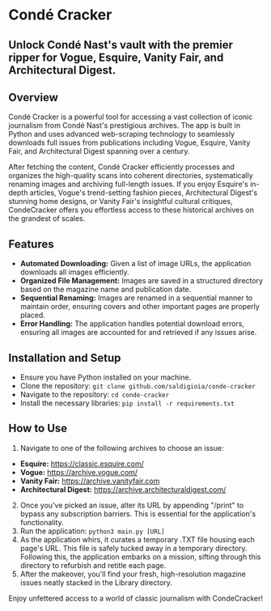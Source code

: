 # Condé Cracker
## Unlock Condé Nast's vault with the premier ripper for Vogue, Esquire, Vanity Fair, and Architectural Digest.

## Overview
Condé Cracker is a powerful tool for accessing a vast collection of iconic journalism from Condé Nast's prestigious archives. The app is built in Python and uses advanced web-scraping technology to seamlessly downloads full issues from publications including Vogue, Esquire, Vanity Fair, and Architectural Digest spanning over a century. 

After fetching the content, Condé Cracker efficiently processes and organizes the high-quality scans into coherent directories, systematically renaming images and archiving full-length issues. If you enjoy Esquire's in-depth articles, Vogue's trend-setting fashion pieces, Architectural Digest's stunning home designs, or Vanity Fair's insightful cultural critiques, CondeCracker offers you effortless access to these historical archives on the grandest of scales.

## Features
- **Automated Downloading:** Given a list of image URLs, the application downloads all images efficiently.
- **Organized File Management:** Images are saved in a structured directory based on the magazine name and publication date.
- **Sequential Renaming:** Images are renamed in a sequential manner to maintain order, ensuring covers and other important pages are properly placed.
- **Error Handling:** The application handles potential download errors, ensuring all images are accounted for and retrieved if any issues arise.

## Installation and Setup
- Ensure you have Python installed on your machine.
- Clone the repository: `‌git clone github.com/saldigioia/conde-cracker`
- Navigate to the repository: `c‌d conde-cracker`
- Install the necessary libraries: `pip install -r requirements.txt`

## How to Use
1. Navigate to one of the following archives to choose an issue:
- **Esquire:** https://classic.esquire.com/
- **Vogue:** https://archive.vogue.com/
- **Vanity Fair:** https://archive.vanityfair.com
- **Architectural Digest:** https://archive.architecturaldigest.com/
2. Once you've picked an issue, alter its URL by appending "/print" to bypass any subscription barriers. This is essential for the application's functionality.
3. Run the application: `‌python3 main.py [URL]`
4. As the application whirs, it curates a temporary .TXT file housing each page's URL. This file is safely tucked away in a temporary directory. Following this, the application embarks on a mission, sifting through this directory to refurbish and retitle each page.
5. After the makeover, you'll find your fresh, high-resolution magazine issues neatly stacked in the Library directory.

Enjoy unfettered access to a world of classic journalism with CondeCracker!
